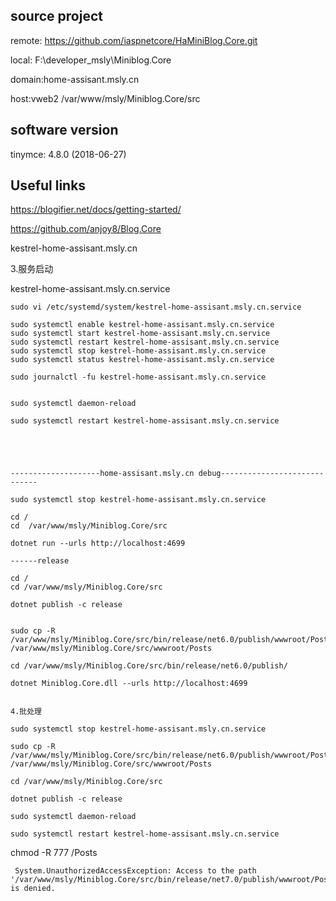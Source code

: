 
## source project

remote: https://github.com/iaspnetcore/HaMiniBlog.Core.git

local:  F:\developer_msly\Miniblog.Core

domain:home-assisant.msly.cn

host:vweb2 /var/www/msly/Miniblog.Core/src

## software version

tinymce: 4.8.0 (2018-06-27)


## Useful links

https://blogifier.net/docs/getting-started/

https://github.com/anjoy8/Blog.Core

kestrel-home-assisant.msly.cn

3.服务启动

kestrel-home-assisant.msly.cn.service

~~~
sudo vi /etc/systemd/system/kestrel-home-assisant.msly.cn.service

sudo systemctl enable kestrel-home-assisant.msly.cn.service
sudo systemctl start kestrel-home-assisant.msly.cn.service
sudo systemctl restart kestrel-home-assisant.msly.cn.service
sudo systemctl stop kestrel-home-assisant.msly.cn.service
sudo systemctl status kestrel-home-assisant.msly.cn.service

sudo journalctl -fu kestrel-home-assisant.msly.cn.service


sudo systemctl daemon-reload 

sudo systemctl restart kestrel-home-assisant.msly.cn.service





--------------------home-assisant.msly.cn debug-----------------------------

sudo systemctl stop kestrel-home-assisant.msly.cn.service

cd /
cd  /var/www/msly/Miniblog.Core/src

dotnet run --urls http://localhost:4699

------release

cd /
cd /var/www/msly/Miniblog.Core/src

dotnet publish -c release


sudo cp -R /var/www/msly/Miniblog.Core/src/bin/release/net6.0/publish/wwwroot/Posts/* /var/www/msly/Miniblog.Core/src/wwwroot/Posts

cd /var/www/msly/Miniblog.Core/src/bin/release/net6.0/publish/

dotnet Miniblog.Core.dll --urls http://localhost:4699


4.批处理

sudo systemctl stop kestrel-home-assisant.msly.cn.service

sudo cp -R /var/www/msly/Miniblog.Core/src/bin/release/net6.0/publish/wwwroot/Posts/* /var/www/msly/Miniblog.Core/src/wwwroot/Posts

cd /var/www/msly/Miniblog.Core/src

dotnet publish -c release

sudo systemctl daemon-reload 

sudo systemctl restart kestrel-home-assisant.msly.cn.service

~~~

chmod -R 777 /Posts

~~~
 System.UnauthorizedAccessException: Access to the path '/var/www/msly/Miniblog.Core/src/bin/release/net7.0/publish/wwwroot/Posts/638047680577203709.xml' is denied.

~~~